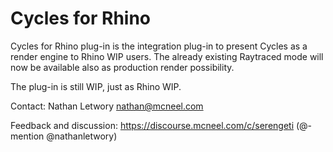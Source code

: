 Cycles for Rhino
================

Cycles for Rhino plug-in is the integration plug-in to present Cycles
as a render engine to Rhino WIP users. The already existing Raytraced mode
will now be available also as production render possibility.

The plug-in is still WIP, just as Rhino WIP.

Contact: Nathan Letwory <nathan@mcneel.com>

Feedback and discussion: https://discourse.mcneel.com/c/serengeti
(@-mention @nathanletwory)
